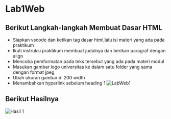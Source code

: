 # Lab1Web

## Berikut Langkah-langkah Membuat Dasar HTML
- Siapkan vscode dan ketikan tag dasar html,lalu isi materi yang ada pada praktikum
- Ikuti instruksi praktikum membuat judulnya dan berikan paragraf dengan align
- Mencoba pemformatan pada teks tersebut yang ada pada materi modul
- Masukan gambar logo universitas ke dalam satu folder yang sama dengan format jpeg
- Ubah ukuran gambar di 200 width
- Menambahkan hyperlink sebelum heading 1 
![LabWeb1](https://user-images.githubusercontent.com/56240386/115523678-83ddd400-a2b7-11eb-9cb8-bb2d04229d77.png)

## Berikut Hasilnya
![Hasil 1](https://user-images.githubusercontent.com/56240386/115523795-a243cf80-a2b7-11eb-9dca-32f66285280d.png)
